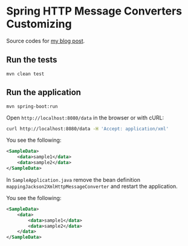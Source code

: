 # Spring HTTP Message Converters Customizing

Source codes for [my blog post](https://blog.ttulka.com/spring-http-message-converters-customizing).

## Run the tests
```
mvn clean test
```

## Run the application
```
mvn spring-boot:run
```

Open `http://localhost:8080/data` in the browser or with cURL:

```sh
curl http://localhost:8080/data -H 'Accept: application/xml'
```

You see the following:
```xml
<SampleData>
    <data>sample1</data>
    <data>sample2</data>
</SampleData>
```

In `SampleApplication.java` remove the bean definition `mappingJackson2XmlHttpMessageConverter` and restart the application.

You see the following:
```xml
<SampleData>
    <data>
        <data>sample1</data>
        <data>sample2</data>
    </data>
</SampleData>
```
